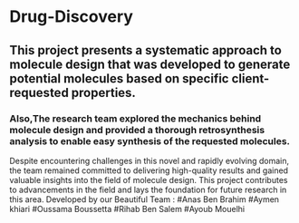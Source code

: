 # Drug-Discovery
## This project presents a systematic approach to molecule design that was developed to generate potential molecules based on specific client-requested properties. 
### Also,The research team explored the mechanics behind molecule design and provided a thorough retrosynthesis analysis to enable easy synthesis of the requested molecules.
Despite encountering challenges in this novel and rapidly evolving domain, the team remained committed to delivering high-quality results and gained valuable insights into the field of molecule design. 
This project contributes to advancements in the field and lays the foundation for future research in this area.
Developed by our Beautiful Team :
#Anas Ben Brahim
#Aymen khiari
#Oussama Boussetta
#Rihab Ben Salem
#Ayoub Mouelhi
